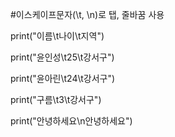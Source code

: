 #이스케이프문자(\t, \n)로 탭, 줄바꿈 사용

print("이름\t나이\t지역")

print("윤인성\t25\t강서구")

print("윤아린\t24\t강서구")

print("구름\t3\t강서구")

print("안녕하세요\n안녕하세요")
